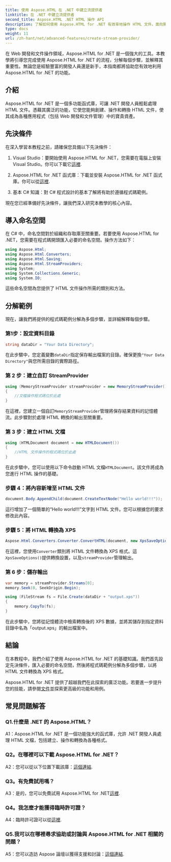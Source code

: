 ```yaml
---
title: 使用 Aspose.HTML 在 .NET 中建立流提供者
linktitle: 在 .NET 中建立流提供者
second_title: Aspose.HTML .NET HTML 操作 API
description: 了解如何使用 Aspose.HTML for .NET 有效率地操作 HTML 文件。面向開發人員的分步教程。
type: docs
weight: 11
url: /zh-hant/net/advanced-features/create-stream-provider/
---
```

在 Web 開發和文件操作領域，Aspose.HTML for .NET 是一個強大的工具。本教學將引導您完成使用 Aspose.HTML for .NET 的流程，分解每個步驟，並解釋其重要性。無論您是經驗豐富的開發人員還是新手，本指南都將協助您有效地利用 Aspose.HTML for .NET 的功能。

## 介紹

Aspose.HTML for .NET 是一個多功能函式庫，可讓 .NET 開發人員輕鬆處理 HTML 文件。憑藉其廣泛的功能，它使您能夠創建、操作和轉換 HTML 文件，使其成為各種應用程式（包括 Web 開發和文件管理）中的寶貴資產。

## 先決條件

在深入學習本教程之前，請確保您具備以下先決條件：

1.  Visual Studio：要開始使用 Aspose.HTML for .NET，您需要在電腦上安裝 Visual Studio。你可以下載它[這裡](https://visualstudio.microsoft.com/).

2. Aspose.HTML for .NET 函式庫：下載並安裝 Aspose.HTML for .NET 函式庫。你可以從[這裡](https://releases.aspose.com/html/net/).

3. 基本 C# 知識：對 C# 程式設計的基本了解將有助於遵循程式碼範例。

現在您已經準備好先決條件，讓我們深入研究本教學的核心內容。

## 導入命名空間

在 C# 中，命名空間對於組織和存取庫至關重要。若要使用 Aspose.HTML for .NET，您需要在程式碼開頭匯入必要的命名空間。操作方法如下：

```csharp
using Aspose.Html;
using Aspose.Html.Converters;
using Aspose.Html.Saving;
using Aspose.Html.StreamProviders;
using System;
using System.Collections.Generic;
using System.IO;
```

這些命名空間為您提供了 HTML 文件操作所需的類別和方法。

## 分解範例

現在，讓我們將提供的程式碼範例分解為多個步驟，並詳細解釋每個步驟。

### 第1步：設定資料目錄

```csharp
string dataDir = "Your Data Directory";
```

在此步驟中，您定義變數`dataDir`指定保存輸出檔案的目錄。確保更換`"Your Data Directory"`與您所需目錄的實際路徑。

### 第 2 步：建立自訂 StreamProvider

```csharp
using (MemoryStreamProvider streamProvider = new MemoryStreamProvider())
{
    //文檔操作程式碼位於此處
}
```

在這裡，您建立一個自訂`MemoryStreamProvider`管理將保存結果資料的記憶體流。此步驟對於處理 HTML 轉換的輸出至關重要。

### 第 3 步：建立 HTML 文檔

```csharp
using (HTMLDocument document = new HTMLDocument())
{
    //HTML 文件操作的程式碼位於此處
}
```

在此步驟中，您可以使用以下命令啟動 HTML 文檔`HTMLDocument`。該文件將成為您進行 HTML 操作的基礎。

### 步驟 4：將內容新增至 HTML 文件

```csharp
document.Body.AppendChild(document.CreateTextNode("Hello world!!!"));
```

這行增加了一個簡單的“Hello world!!!”文字到 HTML 文件。您可以根據您的要求修改此內容。

### 步驟 5：將 HTML 轉換為 XPS

```csharp
Aspose.Html.Converters.Converter.ConvertHTML(document, new XpsSaveOptions(), streamProvider);
```

在這裡，您使用`Converter`類別將 HTML 文件轉換為 XPS 格式。這`XpsSaveOptions()`提供轉換設置，以及`streamProvider`管理輸出。

### 第 6 步：儲存輸出

```csharp
var memory = streamProvider.Streams[0];
memory.Seek(0, SeekOrigin.Begin);

using (FileStream fs = File.Create(dataDir + "output.xps"))
{
    memory.CopyTo(fs);
}
```

在此步驟中，您將從記憶體流中檢索轉換後的 XPS 數據，並將其儲存到指定資料目錄中名為「output.xps」的輸出檔案中。

## 結論

在本教程中，我們介紹了使用 Aspose.HTML for .NET 的基礎知識。我們首先設定先決條件，匯入必要的命名空間，然後將程式碼範例分解為多個步驟，以將 HTML 文件轉換為 XPS 格式。

 Aspose.HTML for .NET 提供了超越我們在此探索的廣泛功能。若要進一步提升您的技能，請參閱[文件](https://reference.aspose.com/html/net/)並探索更高級的功能和用例。

## 常見問題解答

### Q1.什麼是 .NET 的 Aspose.HTML？

A1：Aspose.HTML for .NET 是一個功能強大的函式庫，允許 .NET 開發人員處理 HTML 文檔，包括建立、操作和轉換為各種格式。

### Q2。在哪裡可以下載 Aspose.HTML for .NET？

 A2：您可以從以下位置下載該庫：[這個連結](https://releases.aspose.com/html/net/).

### Q3。有免費試用嗎？

 A3：是的，您可以免費試用 Aspose.HTML for .NET[這裡](https://releases.aspose.com/).

### Q4。我怎麼才能獲得臨時許可證？

 A4：臨時許可證可以從[這裡](https://purchase.aspose.com/temporary-license/).

### Q5.我可以在哪裡尋求協助或討論與 Aspose.HTML for .NET 相關的問題？

 A5：您可以造訪 Aspose 論壇以獲得支援和討論：[這個連結](https://forum.aspose.com/).